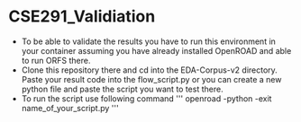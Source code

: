 # CSE291_Validiation

- To be able to validate the results you have to run this environment in your container assuming you have already installed OpenROAD and able to run ORFS there. 
- Clone this repository there and cd into the EDA-Corpus-v2 directory. Paste your result code into the flow_script.py or you can create a new python file and paste the script you want to test there.
- To run the script use following command
'''
openroad -python -exit name_of_your_script.py
'''
